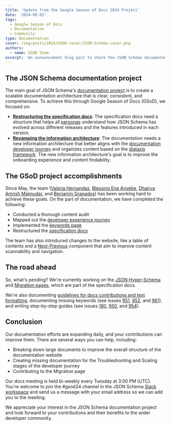 ```yaml
---
title: 'Update from the Google Season of Docs 2024 Project'
date: '2024-09-03'
tags:
  - Google Season of Docs
  - Documentation
  - Community
type: Documentation
cover: /img/posts/2024/GSOD-cover/JSON-Schema-cover.png
authors:
  - name: GSOD Team
excerpt: 'An announcement blog post to share the JSON Schema documentation efforts from the GSOD team.'
---
```


## The JSON Schema documentation project

The main goal of JSON Schema's [documentation project](https://github.com/orgs/json-schema-org/discussions/687) is to create a scalable documentation architecture that is clear, consistent, and comprehensive. To achieve this through Google Season of Docs (GSoD), we focused on:

- **[Restructuring the specification docs](https://github.com/json-schema-org/website/pull/823)**: The specification docs need a structure that helps all [personas](https://github.com/json-schema-org/community/issues/336#personas) understand how JSON Schema has evolved across different releases and the features introduced in each version.
- **[Revamping the information architecture](https://github.com/json-schema-org/website/issues/790)**: The documentation needs a new information architecture that better aligns with the [documentation developer journey](https://www.figma.com/board/TRjQUw33K93y8RlJMSRkJs/JSON-dev-journey?node-id=0-1&t=fF2pJ8IwpJvbFzDU-1) and organizes content based on the [diataxis framework](https://diataxis.fr/). The new information architecture's goal is to improve the onboarding experience and content findability.

## The GSoD project accomplishments

Since May, the team ([Valeria Hernandez](https://www.linkedin.com/in/valeriahhdez/), [Blessing Ene Anyebe](https://www.linkedin.com/in/anyebe-blessing-ene-kwennb/), [Dhairya Amrish Majmudar](https://www.linkedin.com/in/dhairya-majmudar/), and [Benjamin Granados](https://www.linkedin.com/in/benjagranados/)) has been working hard to achieve these goals. On the part of documentation, we have completed the following: 

- Conducted a thorough content audit
- Mapped out the [developer experience journey](<(https://www.figma.com/board/TRjQUw33K93y8RlJMSRkJs/JSON-dev-journey?node-id=0-1&t=gYkdGtHk2sKrCQM0-0)>)
- Implemented the [keywords page](https://json-schema.org/understanding-json-schema/keywords)
- Restructured the [specification docs](https://github.com/json-schema-org/website/pull/823)

The team has also introduced changes to the website, like a table of contents and a [Next-Previous](https://github.com/json-schema-org/website/pull/807) component that aim to improve content scannability and navigation. 

## The road ahead

So, what's pending? We're currently working on the [JSON Hyper-Schema](https://github.com/json-schema-org/website/issues/896) and [Migration pages](https://github.com/json-schema-org/website/issues/897), which are part of the specification docs. 

We're also documenting [guidelines for docs contributions and text formatting](https://github.com/json-schema-org/website/pull/902), documenting missing keywords (see issues [951](https://github.com/json-schema-org/website/issues/951), [952](https://github.com/json-schema-org/website/issues/952), and [961](https://github.com/json-schema-org/website/issues/961)), and writing step-by-step guides (see issues [180](https://github.com/json-schema-org/website/issues/180), [950](https://github.com/json-schema-org/website/issues/950), and [954](https://github.com/json-schema-org/website/issues/954)). 

## Conclusion

Our documentation efforts are expanding daily, and your contributions can improve them. There are several ways you can help, including:

- Breaking down large documents to improve the overall structure of the documentation website
- Creating missing documentation for the Troubleshooting and Scaling stages of the developer journey
- Contributing to the Migration page

Our docs meeting is held bi-weekly every Tuesday at 3:00 PM (UTC). You're welcome to join the #gsod24 channel in the JSON Schema [Slack workspace](https://json-schema.org/slack) and send us a message with your email address so we can add you to the meeting.

We appreciate your interest in the JSON Schema documentation project and look forward to your contributions and their benefits to the wider developer community.
